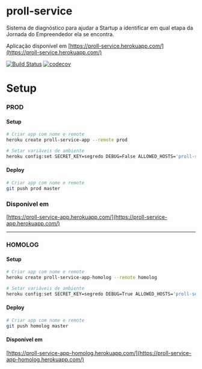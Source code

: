 # proll-service

Sistema de diagnóstico para ajudar a Startup a identificar em qual etapa da Jornada do Empreendedor ela se encontra.

Aplicação disponível em [https://proll-service.herokuapp.com/](https://proll-service.herokuapp.com/)

[![Build Status](https://travis-ci.org/diegosorrilha/jornada-empreendedor-diagnostico.svg?branch=master)](https://travis-ci.org/diegosorrilha/jornada-empreendedor-diagnostico)
[![codecov](https://codecov.io/gh/diegosorrilha/jornada-empreendedor-diagnostico/branch/master/graph/badge.svg)](https://codecov.io/gh/diegosorrilha/jornada-empreendedor-diagnostico)




Setup
=========

### PROD

#### Setup
```bash
# Criar app com nome e remote
heroku create proll-service-app --remote prod
```

```bash
# Setar variáveis de ambiente
heroku config:set SECRET_KEY=segredo DEBUG=False ALLOWED_HOSTS='proll-service-app.herokuapp.com' heroku config:set DISABLE_COLLECTSTATIC=1 --remote prod
```


#### Deploy
```bash
# Criar app com nome e remote
git push prod master
```

### Disponível em 

[https://proll-service-app.herokuapp.com/](https://proll-service-app.herokuapp.com/)

-------

### HOMOLOG

#### Setup
```bash
# Criar app com nome e remote
heroku create proll-service-app-homolog --remote homolog
```

```bash
# Setar variáveis de ambiente
heroku config:set SECRET_KEY=segredo DEBUG=True ALLOWED_HOSTS='proll-service-app-homolog.herokuapp.com' heroku config:set DISABLE_COLLECTSTATIC=1 --remote homolog
```


#### Deploy
```bash
# Criar app com nome e remote
git push homolog master
```

#### Disponível em
[https://proll-service-app-homolog.herokuapp.com/](https://proll-service-app-homolog.herokuapp.com/)